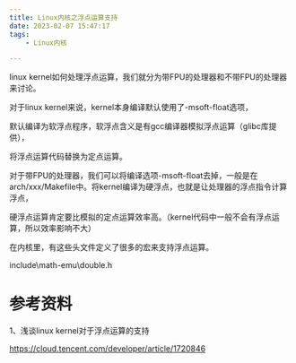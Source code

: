 ```yaml
---
title: Linux内核之浮点运算支持
date: 2023-02-07 15:47:17
tags:
	- Linux内核

---
```




linux kernel如何处理浮点运算，我们就分为带FPU的处理器和不带FPU的处理器来讨论。

对于linux kernel来说，kernel本身编译默认使用了-msoft-float选项，

默认编译为软浮点程序，软浮点含义是有gcc编译器模拟浮点运算（glibc库提供），

将浮点运算代码替换为定点运算。

对于带FPU的处理器，我们可以将编译选项-msoft-float去掉，一般是在arch/xxx/Makefile中。将kernel编译为硬浮点，也就是让处理器的浮点指令计算浮点，

硬浮点运算肯定要比模拟的定点运算效率高。（kernel代码中一般不会有浮点运算，所以效率影响不大）

在内核里，有这些头文件定义了很多的宏来支持浮点运算。

include\math-emu\double.h



# 参考资料

1、浅谈linux kernel对于浮点运算的支持

https://cloud.tencent.com/developer/article/1720846


